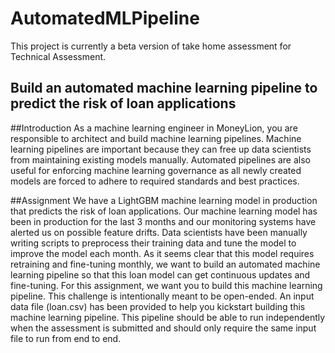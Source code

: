 # AutomatedMLPipeline
This project is currently a beta version of take home assessment for Technical Assessment.

## Build an automated machine learning pipeline to predict the risk of loan applications
##Introduction
As a machine learning engineer in MoneyLion, you are responsible to architect and build machine learning pipelines. Machine learning pipelines are
important because they can free up data scientists from maintaining existing models manually. Automated pipelines are also useful for enforcing machine
learning governance as all newly created models are forced to adhere to required standards and best practices.

##Assignment
We have a LightGBM machine learning model in production that predicts the risk of loan applications. Our machine learning model has been
in production for the last 3 months and our monitoring systems have alerted us on possible feature drifts. Data scientists have been manually writing scripts
to preprocess their training data and tune the model to improve the model each month. As it seems clear that this model requires retraining and fine-tuning
monthly, we want to build an automated machine learning pipeline so that this loan model can get continuous updates and fine-tuning.
For this assignment, we want you to build this machine learning pipeline. This challenge is intentionally meant to be open-ended.
An input data file (loan.csv) has been provided to help you kickstart building this machine learning pipeline. This pipeline should be able to run
independently when the assessment is submitted and should only require the same input file to run from end to end.
